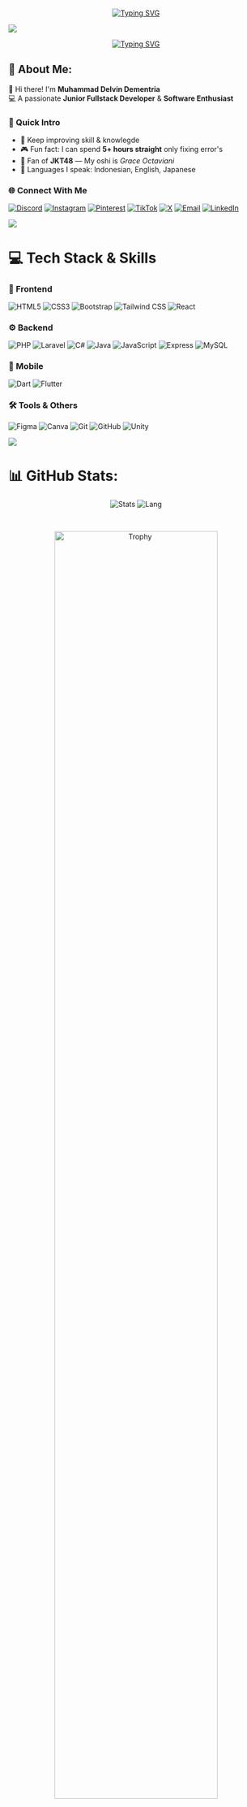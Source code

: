 <!--HEADER-->
<br>
<p align="center">
  <a href="https://git.io/typing-svg">
  <img src="https://readme-typing-svg.demolab.com?font=Bebas+Neue&size=55&pause=1000&center=true&vCenter=true&random=true&width=800&lines=Hello+%F0%9F%91%8B%2C+It's+Me+Delvin;%F0%9F%92%BB+Junior+FullStack+Developer+%F0%9F%92%BB;%E2%9C%8C%EF%B8%8FWelcome+To+My+Github+%E2%9C%8C%EF%B8%8F;%F0%9F%92%BB+Software+Engineer+%F0%9F%92%BB;" alt="Typing SVG" /></a>
</p>


<img src="https://user-images.githubusercontent.com/73097560/115834477-dbab4500-a447-11eb-908a-139a6edaec5c.gif"><br>

<p align="center">
  <a href="https://git.io/typing-svg">
  <img src="https://readme-typing-svg.demolab.com?font=Bebas+Neue&size=50&pause=1000&center=true&vCenter=true&random=true&width=700&lines=%F0%9F%90%87%22Sweet+as+candy%2C+Cute+as+a+bunny%22%F0%9F%90%87;%F0%9F%8C%91%22Till+infinity+and+Beyond%22%F0%9F%8C%9C" alt="Typing SVG" /></a>
</p>
<!--END HEADER-->

<!--About Me-->


## 💫 About Me:

👋 Hi there! I'm **Muhammad Delvin Dementria**  
💻 A passionate **Junior Fullstack Developer** & **Software Enthusiast**  

### 🎯 Quick Intro
- 🚀 Keep improving skill & knowlegde
- 🎮 Fun fact: I can spend **5+ hours straight** only fixing error's  
- 📸 Fan of **JKT48** — My oshi is *Grace Octaviani*  
- 🚩 Languages I speak: Indonesian, English, Japanese  

### 🌐 Connect With Me
[![Discord](https://img.shields.io/badge/Discord-000000?style=for-the-badge&logo=discord)](https://discord.gg/861775525700960298)
[![Instagram](https://img.shields.io/badge/Instagram-000000?style=for-the-badge&logo=instagram)](https://instagram.com/dementriadelvin)
[![Pinterest](https://img.shields.io/badge/Pinterest-000000?style=for-the-badge&logo=pinterest)](https://id.pinterest.com/dementriadelvin/)
[![TikTok](https://img.shields.io/badge/TikTok-000000?style=for-the-badge&logo=tiktok)](https://www.tiktok.com/@dementriadelvin)
[![X](https://img.shields.io/badge/X-000000?style=for-the-badge&logo=x)](https://x.com/DementriaD74543)
[![Email](https://img.shields.io/badge/Gmail-000000?style=for-the-badge&logo=gmail)](mailto:dementriadelvin22@gmail.com)
[![LinkedIn](https://img.shields.io/badge/LinkedIn-000000?style=for-the-badge&logo=linkedin&logoColor=white)](https://linkedin.com/in/delvin-dementria-716012374)


<!--END About Me-->

<img src="https://user-images.githubusercontent.com/73097560/115834477-dbab4500-a447-11eb-908a-139a6edaec5c.gif"><br>

<!--Tech Stack-->
# 💻 Tech Stack & Skills

### 🎨 Frontend
![HTML5](https://img.shields.io/badge/html5-%23E34F26.svg?style=for-the-badge&logo=html5&logoColor=white)
![CSS3](https://img.shields.io/badge/css3-%231572B6.svg?style=for-the-badge&logo=css3&logoColor=white)
![Bootstrap](https://img.shields.io/badge/bootstrap-%238511FA.svg?style=for-the-badge&logo=bootstrap&logoColor=white)
![Tailwind CSS](https://img.shields.io/badge/tailwindcss-%2338B2AC.svg?style=for-the-badge&logo=tailwindcss&logoColor=white)
![React](https://img.shields.io/badge/react-%2361DAFB.svg?style=for-the-badge&logo=react&logoColor=black)

### ⚙️ Backend
![PHP](https://img.shields.io/badge/php-%23777BB4.svg?style=for-the-badge&logo=php&logoColor=white)
![Laravel](https://img.shields.io/badge/laravel-%23FF2D20.svg?style=for-the-badge&logo=laravel&logoColor=white)
![C#](https://img.shields.io/badge/c%23-%23239120.svg?style=for-the-badge&logo=csharp&logoColor=white)
![Java](https://img.shields.io/badge/java-%23ED8B00.svg?style=for-the-badge&logo=openjdk&logoColor=white)
![JavaScript](https://img.shields.io/badge/JavaScript-323330?style=for-the-badge&logo=javascript&logoColor=F7DF1E)
![Express](https://img.shields.io/badge/Express%20js-000000?style=for-the-badge&logo=express&logoColor=white)
![MySQL](https://img.shields.io/badge/mysql-4479A1.svg?style=for-the-badge&logo=mysql&logoColor=white)

### 📱 Mobile
![Dart](https://img.shields.io/badge/dart-%230175C2.svg?style=for-the-badge&logo=dart&logoColor=white)
![Flutter](https://img.shields.io/badge/Flutter-%2302569B.svg?style=for-the-badge&logo=Flutter&logoColor=white)

### 🛠 Tools & Others
![Figma](https://img.shields.io/badge/figma-%23F24E1E.svg?style=for-the-badge&logo=figma&logoColor=white)
![Canva](https://img.shields.io/badge/Canva-%2300C4CC.svg?style=for-the-badge&logo=Canva&logoColor=white)
![Git](https://img.shields.io/badge/git-%23F05033.svg?style=for-the-badge&logo=git&logoColor=white)
![GitHub](https://img.shields.io/badge/github-%23121011.svg?style=for-the-badge&logo=github&logoColor=white)
![Unity](https://img.shields.io/badge/unity-%23000000.svg?style=for-the-badge&logo=unity&logoColor=white)



<!--END Tech Stack-->

<img src="https://user-images.githubusercontent.com/73097560/115834477-dbab4500-a447-11eb-908a-139a6edaec5c.gif"><br>

<!--Stats-->

# 📊 GitHub Stats:

<div align="center">

  <img src="https://github-readme-stats.vercel.app/api?username=StarVinn&show_icons=true&theme=synthwave" alt="Stats">

  <img src="https://github-readme-stats.vercel.app/api/top-langs/?username=StarVinn&theme=synthwave&hide_border=false&include_all_commits=false&count_private=false&layout=compact" alt="Lang">

</div>

<div align="center">

 <a href="https://github.com/ryo-ma/github-profile-trophy" ><br>

 <img width="80%" src="https://github-profile-trophy.vercel.app/?username=StarVinn&theme=darkhub&row=1&column=5&margin-h=15&margin-w=5&no-bg=true" alt="Trophy">

 </a>
  
</div>

<!-- <div align="center">
  <img src="https://github-profile-summary-cards.vercel.app/api/cards/profile-details?username=StarVinn&theme=radical" alt="Profile Summary" width="90%"/>
</div> -->



<!--END Stats-->

<img src="https://user-images.githubusercontent.com/73097560/115834477-dbab4500-a447-11eb-908a-139a6edaec5c.gif"><br>

<!--Portofolio Project-->

# 📽️My Project

## 😊Portofolio Website
- 🔗[**Portofolio-Website**](https://starvinn.github.io/Portofolio-Website/) 🛠 HTML · TailwindCSS
## 🏫 School Projects

### 🧑‍💻 Pemrograman Web Dasar (PWD)
- 🔗 [**Test API and Frontend**](https://github.com/StarVinn/Tugas_Fe_Api_Laravel) 🛠 Laravel · Tailwind CSS · JavaScript  

- 🔗 [**Restaurant Management**](https://github.com/StarVinn/RestaurantManagement) 🛠 Laravel · Tailwind CSS  

- 🔗 [**SISFO SARPRAS Web**](https://github.com/StarVinn/sisfo-sarpras-web) 🛠 Laravel · Tailwind CSS · JavaScript  

---

### 🧑‍💻 Pemrograman Berbasis Object (PBO)
- 🔗 [**Al-Quran API**](https://github.com/StarVinn/flutter-api-alquran) 📱 Flutter · Dart  

- 🔗 [**Starbhak Mart**](https://github.com/StarVinn/pbo) 📱 Flutter · Dart  

- 🔗 [**SISFO SARPRAS Mobile**](https://github.com/StarVinn/sisfo-sarpras-mobile)📱 Flutter · Dart


<img src="https://user-images.githubusercontent.com/73097560/115834477-dbab4500-a447-11eb-908a-139a6edaec5c.gif">

<!--END Portofolio Project-->

<!--JKT48 Project-->

##  JKT48 Side Project:

### 😇🎯Created By Me :

### Website 
- 🔗[**JKT48_Represented_Website**](https://github.com/StarVinn/JKT48_API_MEMBERS) 🛠 Laravel · PHP · TailwindCSS · API

### My Wallpaper Desain
<p align="center">
  <img src="https://raw.githubusercontent.com/StarVinn/StarVinn/main/photo/Desain tanpa judul.gif" width="full" height="full"/>
</p>

<!--END JKT48 Project-->


<!-- ### Favorite Desain :
<div style="display: flex; justify-content: center;">
    <img src="https://i.pinimg.com/736x/29/89/bc/2989bcbceb6eacd08d5cb49664302c7f.jpg" width="200" height="350" alt="Image 1">
    <img src="https://i.pinimg.com/736x/aa/0d/28/aa0d2876f9377fc7679647b379f34dda.jpg" width="200" height="350" alt="Image 2">
    <img src="https://i.pinimg.com/736x/92/f3/a7/92f3a79f359ba878e1b7beb1c1f4fa7f.jpg" width="200" height="350" alt="Image 3">
    <img src="https://i.pinimg.com/736x/94/c2/57/94c257851fa48ad90fe1895c98b7cd0f.jpg" width="200" height="350" alt="Image 4">
    <img src="https://i.pinimg.com/736x/13/f7/ac/13f7ac356816fb83819caf8036230d26.jpg" width="200" height="350" alt="Image 5">
</div> -->

